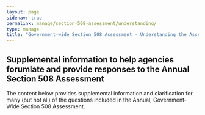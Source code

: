 ```yaml
---
layout: page
sidenav: true
permalink: manage/section-508-assessment/understanding/
type: manage
title: "Government-wide Section 508 Assessment - Understanding the Assessment Criteria"
---
```

## Supplemental information to help agencies forumlate and provide responses to the Annual Section 508 Assessment
The content below provides supplemental information and clarification for many (but not all) of the questions included in the Annual, Government-Wide Section 508 Assessment. 

